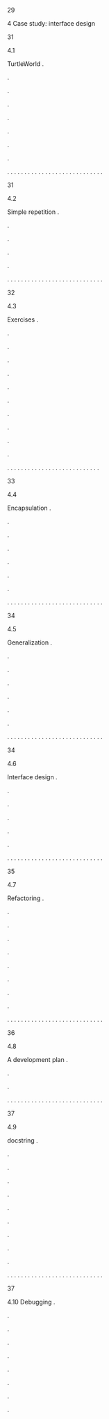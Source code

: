 29

4 Case study: interface design

31

4.1

TurtleWorld .

.

.

.

.

.

.

.

. . . . . . . . . . . . . . . . . . . . . . . . . . . .

31

4.2

Simple repetition .

.

.

.

.

. . . . . . . . . . . . . . . . . . . . . . . . . . . .

32

4.3

Exercises .

.

.

.

.

.

.

.

.

.

.

. . . . . . . . . . . . . . . . . . . . . . . . . . .

33

4.4

Encapsulation .

.

.

.

.

.

.

. . . . . . . . . . . . . . . . . . . . . . . . . . . .

34

4.5

Generalization .

.

.

.

.

.

.

. . . . . . . . . . . . . . . . . . . . . . . . . . . .

34

4.6

Interface design .

.

.

.

.

.

. . . . . . . . . . . . . . . . . . . . . . . . . . . .

35

4.7

Refactoring .

.

.

.

.

.

.

.

.

. . . . . . . . . . . . . . . . . . . . . . . . . . . .

36

4.8

A development plan .

.

.

. . . . . . . . . . . . . . . . . . . . . . . . . . . .

37

4.9

docstring .

.

.

.

.

.

.

.

.

.

. . . . . . . . . . . . . . . . . . . . . . . . . . . .

37

4.10 Debugging .

.

.

.

.

.

.

.

.